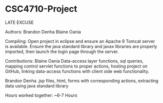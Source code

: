# CSC4710-Project

LATE EXCUSE

Authors:
Brandon Denha
Blaine Oania

Compiling:
Open project in eclipse and ensure an Apache 9 Tomcat server is available. Ensure the java standard library and javax libraries are properly imported, then launch the login page through the server.

Contributions:
Blaine Oania
Data-access layer functions, sql queries, mapping control servlet functions to proper actions, hosting project on GitHub, linking data-access functions with client side web functionality.

Brandon Denha 
.jsp files, html, forms with corresponding actions, extracting data using java standard library

Hours worked together: ~6-7 Hours
